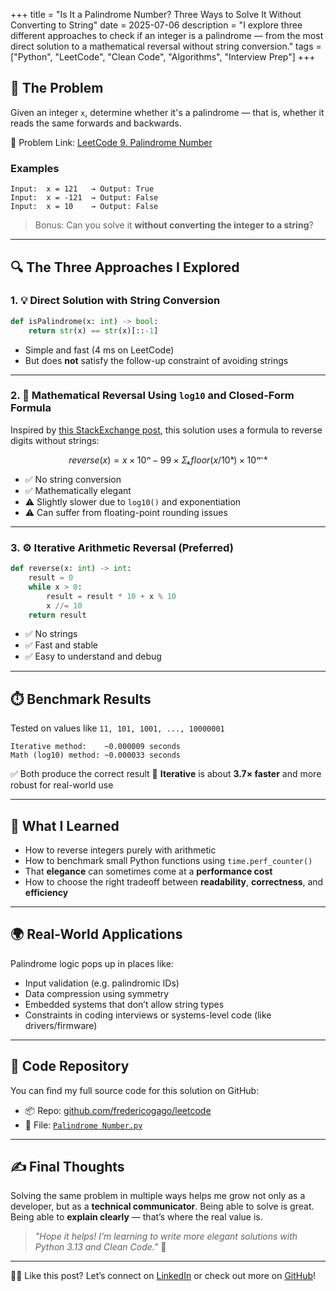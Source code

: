 +++
title = "Is It a Palindrome Number? Three Ways to Solve It Without Converting to String"
date = 2025-07-06
description = "I explore three different approaches to check if an integer is a palindrome — from the most direct solution to a mathematical reversal without string conversion."
tags = ["Python", "LeetCode", "Clean Code", "Algorithms", "Interview Prep"]
+++

## 🧩 The Problem

Given an integer `x`, determine whether it's a palindrome — that is, whether it reads the same forwards and backwards.

🔗 Problem Link: [LeetCode 9. Palindrome Number](https://leetcode.com/problems/palindrome-number/description/)

### Examples

```text
Input:  x = 121   → Output: True
Input:  x = -121  → Output: False
Input:  x = 10    → Output: False
```

> Bonus: Can you solve it **without converting the integer to a string**?

---

## 🔍 The Three Approaches I Explored

### 1. 💡 Direct Solution with String Conversion

```python
def isPalindrome(x: int) -> bool:
    return str(x) == str(x)[::-1]
```

* Simple and fast (4 ms on LeetCode)
* But does **not** satisfy the follow-up constraint of avoiding strings

---

### 2. 📐 Mathematical Reversal Using `log10` and Closed-Form Formula

Inspired by [this StackExchange post](https://math.stackexchange.com/q/480068), this solution uses a formula to reverse digits without strings:

```math
reverse(x) = x × 10ⁿ − 99 × Σₖ floor(x / 10ᵏ) × 10ⁿ⁻ᵏ
```

* ✅ No string conversion
* ✅ Mathematically elegant
* ⚠️ Slightly slower due to `log10()` and exponentiation
* ⚠️ Can suffer from floating-point rounding issues

---

### 3. ⚙️ Iterative Arithmetic Reversal (Preferred)

```python
def reverse(x: int) -> int:
    result = 0
    while x > 0:
        result = result * 10 + x % 10
        x //= 10
    return result
```

* ✅ No strings
* ✅ Fast and stable
* ✅ Easy to understand and debug

---

## ⏱️ Benchmark Results

Tested on values like `11, 101, 1001, ..., 10000001`

```text
Iterative method:    ~0.000009 seconds
Math (log10) method: ~0.000033 seconds
```

✅ Both produce the correct result
📌 **Iterative** is about **3.7× faster** and more robust for real-world use

---

## 🧠 What I Learned

* How to reverse integers purely with arithmetic
* How to benchmark small Python functions using `time.perf_counter()`
* That **elegance** can sometimes come at a **performance cost**
* How to choose the right tradeoff between **readability**, **correctness**, and **efficiency**

---

## 🌍 Real-World Applications

Palindrome logic pops up in places like:

* Input validation (e.g. palindromic IDs)
* Data compression using symmetry
* Embedded systems that don’t allow string types
* Constraints in coding interviews or systems-level code (like drivers/firmware)

---

## 📂 Code Repository

You can find my full source code for this solution on GitHub:

* 📦 Repo: [github.com/fredericogago/leetcode](https://github.com/fredericogago/leetcode.git)
* 📄 File: [`Palindrome Number.py`](https://github.com/fredericogago/leetcode/blob/main/src/leetcode/editor/en/%5B9%5DPalindrome%20Number.py)

---

## ✍️ Final Thoughts

Solving the same problem in multiple ways helps me grow not only as a developer, but as a **technical communicator**. Being able to solve is great. Being able to **explain clearly** — that’s where the real value is.

> *"Hope it helps! I’m learning to write more elegant solutions with Python 3.13 and Clean Code."* 🚀

---

👨‍💻 Like this post?
Let’s connect on [LinkedIn](https://www.linkedin.com/in/frederico-gago-5849281aa)
or check out more on [GitHub](https://github.com/fredericogago)!
